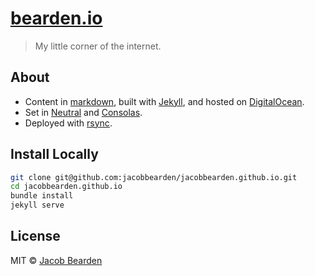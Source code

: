 # [bearden.io](http://bearden.io)
> My little corner of the internet.

## About
- Content in [markdown](//daringfireball.net/projects/markdown/), built with [Jekyll](//jekyllrb.com), and hosted on [DigitalOcean](//digitalocean.com).
- Set in [Neutral](//www.typotheque.com/fonts/neutral) and [Consolas](//www.microsoft.com/typography/fonts/family.aspx?FID=300).
- Deployed with [rsync](//rsync.samba.org/).

## Install Locally
```bash
git clone git@github.com:jacobbearden/jacobbearden.github.io.git
cd jacobbearden.github.io
bundle install
jekyll serve
```

## License
MIT © [Jacob Bearden](//bearden.io)

